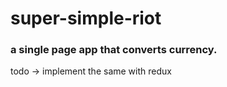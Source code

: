 # super-simple-riot 
### a single page app that converts currency.

todo -> implement the same with redux
